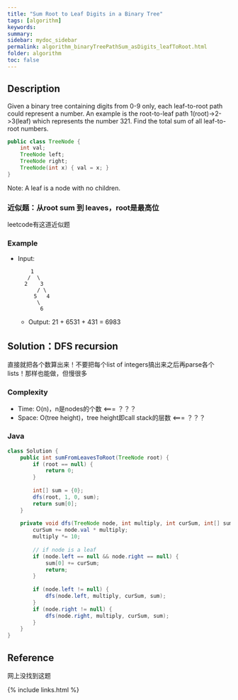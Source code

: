 ```yaml
---
title: "Sum Root to Leaf Digits in a Binary Tree"
tags: [algorithm]
keywords:
summary:
sidebar: mydoc_sidebar
permalink: algorithm_binaryTreePathSum_asDigits_leafToRoot.html
folder: algorithm
toc: false
---
```


## Description
Given a binary tree containing digits from 0-9 only, each leaf-to-root path could represent a number.
An example is the root-to-leaf path 1(root)->2->3(leaf) which represents the number 321.
Find the total sum of all leaf-to-root numbers.
```java
public class TreeNode {
    int val;
    TreeNode left;
    TreeNode right;
    TreeNode(int x) { val = x; }
}
```
Note: A leaf is a node with no children.

### 近似题：从root sum 到 leaves，root是最高位
leetcode有这道近似题

### Example
* Input: 
  ```
      1
     /  \
    2    3
        / \
       5   4
        \
         6
  ```
  * Output: 21 + 6531 + 431 = 6983

## Solution：DFS recursion
直接就把各个数算出来！不要把每个list of integers搞出来之后再parse各个lists！那样也能做，但慢很多

### Complexity
* Time: O(n)，n是nodes的个数 <=== ？？？
* Space: O(tree height)，tree height即call stack的层数 <=== ？？？

### Java
```java
class Solution {
    public int sumFromLeavesToRoot(TreeNode root) {
        if (root == null) {
            return 0;
        }
        
        int[] sum = {0};
        dfs(root, 1, 0, sum);
        return sum[0];
    }
    
    private void dfs(TreeNode node, int multiply, int curSum, int[] sum) {
        curSum += node.val * multiply;
        multiply *= 10;
        
        // if node is a leaf
        if (node.left == null && node.right == null) {
            sum[0] += curSum;
            return;
        }
        
        if (node.left != null) {
            dfs(node.left, multiply, curSum, sum);
        }
        if (node.right != null) {
            dfs(node.right, multiply, curSum, sum);
        }
    }
}
```

## Reference
网上没找到这题

{% include links.html %}
